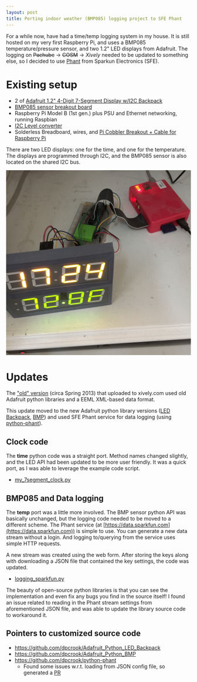 ```yaml
---
layout: post
title: Porting indoor weather (BMP085) logging project to SFE Phant
---
```


For a while now, have had a time/temp logging system in my house.  It is still hosted on my very first Raspberry Pi, and uses a BMP085 temperature/pressure sensor, and two 1.2" LED displays from Adafruit. The logging on <s>Pachube</s> -> <s>COSM</s> -> *Xively* needed to be updated to something else, so I decided to use [Phant](http://phant.io) from Sparkun Electronics (SFE).


# Existing setup

 - 2 of [Adafruit 1.2" 4-Digit 7-Segment Display w/I2C Backpack](https://www.adafruit.com/product/1268)
 - [BMP085 sensor breakout board](https://www.adafruit.com/product/391)
 - Raspberry Pi Model B (1st gen.) plus PSU and Ethernet networking, running Raspbian
 - [I2C Level converter](https://www.adafruit.com/product/757)
 - Solderless Breadboard, wires, and [Pi Cobbler Breakout + Cable for Raspberry Pi](https://www.adafruit.com/products/914)
 
There are two LED displays: one for the time, and one for the temperature. The displays are programmed through I2C, and the BMP085 sensor is also located on the shared I2C bus.

![Display of the time and temperature](/images/time_temp_update.jpg)

# Updates

The ["old" version](https://github.com/dpcrook/timetemp) (circa Spring 2013) that uploaded to xively.com used old Adafruit python libraries and a EEML XML-based data format. 

This update moved to the new Adafruit python library versions ([LED Backpack](https://github.com/adafruit/Adafruit_Python_LED_Backpack), [BMP](https://github.com/adafruit/Adafruit_Python_BMP)) and used SFE Phant service for data logging (using [python-phant](https://github.com/matze/python-phant)).

## Clock code

The **time** python code was a straight port. Method names changed slightly, and the LED API had been updated to be more user friendly. It was a quick port, as I was able to leverage the example code script.

 - [my_7segment_clock.py](https://github.com/dpcrook/Adafruit_Python_LED_Backpack/blob/master/examples/my_7segment_clock.py)

## BMP085 and Data logging

The **temp** port was a little more involved. The BMP sensor python API was basically unchanged, but the logging code needed to be moved to a different scheme. The Phant service (at [https://data.sparkfun.com](https://data.sparkfun.com)) is simple to use. You can generate a new data stream without a login. And logging to/querying from the service uses simple HTTP requests. 

A new stream was created using the web form.  After storing the keys along with downloading a JSON file that contained the key settings, the code was updated. 

 - [logging_sparkfun.py](https://github.com/dpcrook/Adafruit_Python_BMP/blob/master/examples/logging_sparkfun.py)

The beauty of open-source python libraries is that you can see the implementation and even fix any bugs you find in the source itself! I found an issue related to reading in the Phant stream settings from aforementioned JSON file, and was able to update the library source code to workaround it.

## Pointers to customized source code

 - https://github.com/dpcrook/Adafruit_Python_LED_Backpack
 - https://github.com/dpcrook/Adafruit_Python_BMP
 - https://github.com/dpcrook/python-phant 
   - Found some issues w.r.t. loading from JSON config file, so generated a [PR](https://github.com/matze/python-phant/pull/20)
